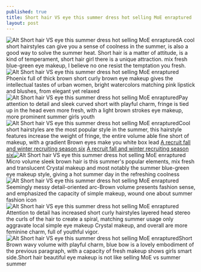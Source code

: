 ```yaml
---
published: true
title: Short hair VS eye this summer dress hot selling MoE enraptured
layout: post
---
```

![Alt Short hair VS eye this summer dress hot selling MoE enraptured](https://c2.staticflickr.com/2/1512/26210722391_7b84e16287_b.jpg)A cool short hairstyles can give you a sense of coolness in the summer, is also a good way to solve the summer heat. Short hair is a matter of attitude, is a kind of temperament, short hair girl there is a unique attraction. mix fresh blue-green eye makeup, I believe no one resist the temptation you fresh.![Alt Short hair VS eye this summer dress hot selling MoE enraptured](https://c2.staticflickr.com/2/1591/26251039586_8aab405014_b.jpg)Phoenix full of thick brown short curly brown eye makeup gives the intellectual tastes of urban women, bright watercolors matching pink lipstick and blushes, from elegant yet relaxed![Alt Short hair VS eye this summer dress hot selling MoE enraptured](https://c2.staticflickr.com/2/1534/26004112280_3a78b73f69_b.jpg)Pay attention to detail and sleek curved short with playful charm, fringe is tied up in the head even more fresh, with a light brown strokes eye makeup, more prominent summer girls youth![Alt Short hair VS eye this summer dress hot selling MoE enraptured](https://c2.staticflickr.com/2/1506/26184560652_1986610c17_b.jpg)Cool short hairstyles are the most popular style in the summer, this hairstyle features increase the weight of fringe, the entire volume able fine short of makeup, with a gradient Brown eyes make you white box lead [A recruit fall and winter recruiting season six](http://www.jigcase.com/2016/02/03/a-recruit-fall-and-winter-recruiting-season-six-trends-and-practical-but-complex/) [A recruit fall and winter recruiting season six](http://www.jigcase.com/2016/02/03/a-recruit-fall-and-winter-recruiting-season-six-trends-and-practical-but-complex/)![Alt Short hair VS eye this summer dress hot selling MoE enraptured](https://c2.staticflickr.com/2/1509/26276999695_e5a2bb6e6d_z.jpg)Micro volume sleek brown hair is this summer\'s popular elements, mix fresh and translucent Crystal makeup and most notably the summer blue-green eye makeup style, giving a hot summer day in the refreshing coolness![Alt Short hair VS eye this summer dress hot selling MoE enraptured](https://c2.staticflickr.com/2/1640/25674272573_b911316f97_b.jpg)Seemingly messy detail-oriented arc-Brown volume presents fashion sense, and emphasized the capacity of simple makeup, wound one about summer fashion icon![Alt Short hair VS eye this summer dress hot selling MoE enraptured](https://c2.staticflickr.com/2/1653/26277010305_af1b11237d_b.jpg)Attention to detail has increased short curly hairstyles layered head stereo the curls of the hair to create a spiral, matching summer usage only aggravate local simple eye makeup Crystal makeup, and overall are more feminine charm, full of youthful vigor.![Alt Short hair VS eye this summer dress hot selling MoE enraptured](https://c2.staticflickr.com/2/1596/26004139030_983277b65f_z.jpg)Short Brown wavy volume with playful charm, blue bow is a lovely embodiment of the previous paragraph, with a capacity of fresh makeup shows girls smart side.Short hair beautiful eye makeup is not like selling MoE vs summer summer